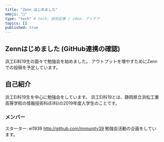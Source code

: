```yaml
---
title: "Zenn はじめました"
emoji: "🦁"
type: "tech" # tech: 技術記事 / idea: アイデア
topics: []
published: true
---
```


## Zennはじめました (GitHub連携の確認)
浜工Ei科19生の面々で勉強会を始めました。
アウトプットを増やすためにZennでの投稿を予定しています。

## 自己紹介
浜工Ei科19生を中心に勉強会をしています。
浜工Ei科19とは、静岡県立浜松工業高等学校の情報技術科(Ei科)の2019年度入学生のことです。

### メンバー
スターター: ei1939
http://github.com/immunity39
勉強会活動の企画をしています。
